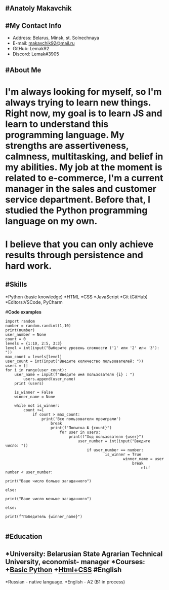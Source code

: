 #**Anatoly Makavchik**
---------
#**My Contact Info**
---------
* Address: Belarus, Minsk, st. Solnechnaya
* E-mail: makavchik92@mail.ru
* GitHub: Lemak92
* Discord: Lemak#3905

#**About Me**
---------
 
# I'm always looking for myself, so I'm always trying to learn new things. Right now, my goal is to learn JS and learn to understand this programming language. My strengths are assertiveness, calmness, multitasking, and belief in my abilities. My job at the moment is related to e-commerce, I'm a current manager in the sales and customer service department. Before that, I studied the Python programming language on my own.    
# I believe that you can only achieve results through persistence and hard work.

#**Skills**
-------
*Python (basic knowledge)
*HTML
*CSS
*JavaScript
*Git (GitHub)
*Editors:VSCode, PyCharm

#**Code examples**
```
import random
number = random.randint(1,10)
print(number)
user_number = None
count = 0
levels = {1:10, 2:5, 3:3}
level = int(input("Выберите уровень сложности ('1' или '2' или '3'): "))
max_count = levels[level]
user_count = int(input("Введите количество пользователей: "))
users = []
for i in range(user_count):
    user_name = input(f"Введите имя пользователя {i} : ")
        users.append(user_name)
	print (users)

	is_winner = False
	winner_name = None

	while not is_winner:
	    count +=1
	        if count > max_count:
		        print('Все пользователи проиграли')
			        break
				    print(f"Попытка № {count}")
				        for user in users:
					        print(f"Ход пользователя {user}")
						        user_number = int(input("Введите число: "))
							        if user_number == number:
								            is_winner = True
									                winner_name = user
											            break
												            elif number < user_number:
													                print("Ваше число больше загаданного")
															        else:
																            print("Ваше число меньше загаданного")
																	    else:
																	        print(f"Победитель {winner_name}")
													
```
#**Education**
--------
*University: Belarusian State Agrarian Technical University, economist- manager
*Courses:
	+[Basic Python](https://www.youtube.com/watch?v=34Rp6KVGIEM&list=PLDyJYA6aTY1lPWXBPk0gw6gR8fEtPDGKa)
	+[Html+CSS](https://www.youtube.com/watch?v=oc_OO9NILIg&list=PLs2IpQwiXpT2EOKwlXqHvgRbq5F52QaN_)
#**English**
--------
*Russian - native language.
*English - A2 (B1 in process)
